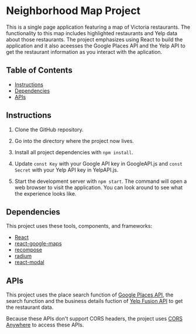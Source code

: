 # Neighborhood Map Project

This is a single page application featuring a map of Victoria restaurants. The functionality to this map includes highlighted restaurants and Yelp data about those restaurants. The project emphasizes using React to build the application and it also aceesses the Google Places API and the Yelp API to get the restaurant information as you interact with the aplication.

## Table of Contents

* [Instructions](#instructions)
* [Dependencies](#dependencies)
* [APIs](#apis)

## Instructions

1. Clone the GitHub repository.

2. Go into the directory where the project now lives.

3. Install all project dependencies with `npm install`.

4. Update `const Key` with your Google API key in GoogleAPI.js and `const Secret` with your Yelp API key in
YelpAPI.js.

5. Start the development server with `npm start`. The command will open a web browser to visit the application. You can look around to see what the experience looks like.

## Dependencies

This project uses these tools, components, and frameworks:

* [React](https://reactjs.org/)
* [react-google-maps](https://github.com/tomchentw/react-google-maps)
* [recompose](https://github.com/acdlite/recompose)
* [radium](https://github.com/FormidableLabs/radium)
* [react-modal](https://github.com/reactjs/react-modal)

## APIs

This project uses the place search function of [Google Places API](https://developers.google.com/places/web-service/search), the search function and the business details fuction of [Yelp Fusion API](https://www.yelp.com/developers/documentation/v3) to get the restaurant data.

Because these APIs don't support CORS headers, the project uses [CORS Anywhere](https://cors-anywhere.herokuapp.com/) to access these APIs.
